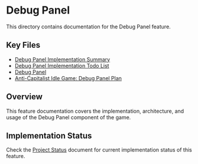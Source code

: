 # Debug Panel

This directory contains documentation for the Debug Panel feature.

## Key Files

- [Debug Panel Implementation Summary](summary.md)
- [Debug Panel Implementation Todo List](todo.md)
- [Debug Panel](debug-panel.md)
- [Anti-Capitalist Idle Game: Debug Panel Plan](plan.md)

## Overview

This feature documentation covers the implementation, architecture, and usage of the Debug Panel component of the game.

## Implementation Status

Check the [Project Status](/docs/project/status.md) document for current implementation status of this feature.
